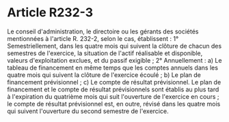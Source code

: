 # Article R232-3

Le conseil d'administration, le directoire ou les gérants des sociétés mentionnées à l'article R. 232-2, selon le cas, établissent :   1° Semestriellement, dans les quatre mois qui suivent la clôture de chacun des semestres de l'exercice, la situation de l'actif réalisable et disponible, valeurs d'exploitation exclues, et du passif exigible ;   2° Annuellement :   a) Le tableau de financement en même temps que les comptes annuels dans les quatre mois qui suivent la clôture de l'exercice écoulé ;   b) Le plan de financement prévisionnel ;   c) Le compte de résultat prévisionnel.   Le plan de financement et le compte de résultat prévisionnels sont établis au plus tard à l'expiration du quatrième mois qui suit l'ouverture de l'exercice en cours ; le compte de résultat prévisionnel est, en outre, révisé dans les quatre mois qui suivent l'ouverture du second semestre de l'exercice.